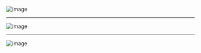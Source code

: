 ![image](https://user-images.githubusercontent.com/48497063/120783213-b4ee2d00-c522-11eb-9056-e16948959c55.png)

<hr>

![image](https://user-images.githubusercontent.com/48497063/120783410-ebc44300-c522-11eb-98b2-39da9a834243.png)

<hr>

![image](https://user-images.githubusercontent.com/48497063/120783634-2037ff00-c523-11eb-9141-81e6948f3a9d.png)

